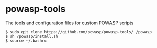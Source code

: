 # powasp-tools

The tools and configuration files for custom POWASP scripts

```
$ sudo git clone https://github.com/powasp/powasp-tools/ /powasp
$ sh /powasp/install.sh
$ source ~/.bashrc
```
